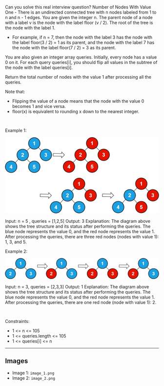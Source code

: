 Can you solve this real interview question? Number of Nodes With Value One - There is an undirected connected tree with n nodes labeled from 1 to n and n - 1 edges. You are given the integer n. The parent node of a node with a label v is the node with the label floor (v / 2). The root of the tree is the node with the label 1.

 * For example, if n = 7, then the node with the label 3 has the node with the label floor(3 / 2) = 1 as its parent, and the node with the label 7 has the node with the label floor(7 / 2) = 3 as its parent.

You are also given an integer array queries. Initially, every node has a value 0 on it. For each query queries[i], you should flip all values in the subtree of the node with the label queries[i].

Return the total number of nodes with the value 1 after processing all the queries.

Note that:

 * Flipping the value of a node means that the node with the value 0 becomes 1 and vice versa.
 * floor(x) is equivalent to rounding x down to the nearest integer.

 

Example 1:

![Example 1](./image_1.png)


Input: n = 5 , queries = [1,2,5]
Output: 3
Explanation: The diagram above shows the tree structure and its status after performing the queries. The blue node represents the value 0, and the red node represents the value 1.
After processing the queries, there are three red nodes (nodes with value 1): 1, 3, and 5.


Example 2:

![Example 2](./image_2.png)


Input: n = 3, queries = [2,3,3]
Output: 1
Explanation: The diagram above shows the tree structure and its status after performing the queries. The blue node represents the value 0, and the red node represents the value 1.
After processing the queries, there are one red node (node with value 1): 2.


 

Constraints:

 * 1 <= n <= 105
 * 1 <= queries.length <= 105
 * 1 <= queries[i] <= n

---

## Images

- Image 1: `image_1.png`
- Image 2: `image_2.png`
